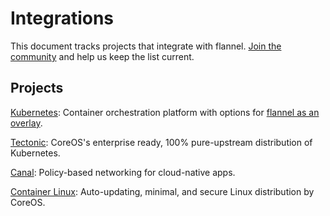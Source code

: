 # Integrations

This document tracks projects that integrate with flannel. [Join the community](https://github.com/qingqingjia26/flannelLearn/) and help us keep the list current.

## Projects

[Kubernetes](https://kubernetes.io/docs/admin/networking/#flannel): Container orchestration platform with options for [flannel as an overlay](https://kubernetes.io/docs/admin/networking/#flannel).

[Tectonic](https://coreos.com/tectonic/): CoreOS's enterprise ready, 100% pure-upstream distribution of Kubernetes.

[Canal](https://github.com/projectcalico/canal): Policy-based networking for cloud-native apps.

[Container Linux](https://coreos.com/flannel/docs/latest/flannel-config.html): Auto-updating, minimal, and secure Linux distribution by CoreOS.
